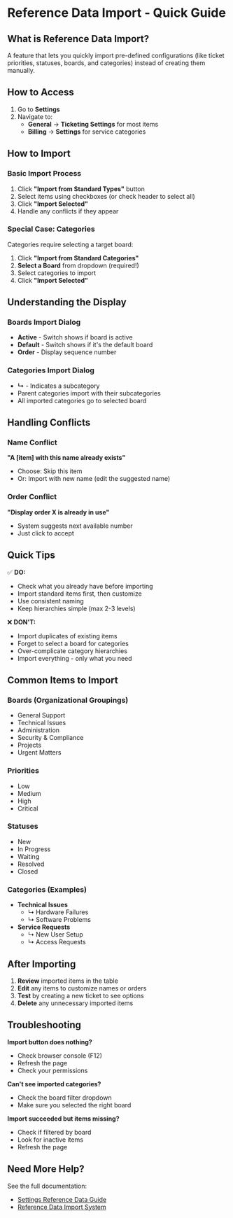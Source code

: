 # Reference Data Import - Quick Guide

## What is Reference Data Import?

A feature that lets you quickly import pre-defined configurations (like ticket priorities, statuses, boards, and categories) instead of creating them manually.

## How to Access

1. Go to **Settings**
2. Navigate to:
   - **General** → **Ticketing Settings** for most items
   - **Billing** → **Settings** for service categories

## How to Import

### Basic Import Process

1. Click **"Import from Standard Types"** button
2. Select items using checkboxes (or check header to select all)
3. Click **"Import Selected"**
4. Handle any conflicts if they appear

### Special Case: Categories

Categories require selecting a target board:

1. Click **"Import from Standard Categories"**
2. **Select a Board** from dropdown (required!)
3. Select categories to import
4. Click **"Import Selected"**

## Understanding the Display

### Boards Import Dialog
- **Active** - Switch shows if board is active
- **Default** - Switch shows if it's the default board
- **Order** - Display sequence number

### Categories Import Dialog
- **↳** - Indicates a subcategory
- Parent categories import with their subcategories
- All imported categories go to selected board

## Handling Conflicts

### Name Conflict
**"A [item] with this name already exists"**
- Choose: Skip this item
- Or: Import with new name (edit the suggested name)

### Order Conflict
**"Display order X is already in use"**
- System suggests next available number
- Just click to accept

## Quick Tips

✅ **DO:**
- Check what you already have before importing
- Import standard items first, then customize
- Use consistent naming
- Keep hierarchies simple (max 2-3 levels)

❌ **DON'T:**
- Import duplicates of existing items
- Forget to select a board for categories
- Over-complicate category hierarchies
- Import everything - only what you need

## Common Items to Import

### Boards (Organizational Groupings)
- General Support
- Technical Issues  
- Administration
- Security & Compliance
- Projects
- Urgent Matters

### Priorities
- Low
- Medium
- High
- Critical

### Statuses
- New
- In Progress
- Waiting
- Resolved
- Closed

### Categories (Examples)
- **Technical Issues**
  - ↳ Hardware Failures
  - ↳ Software Problems
- **Service Requests**
  - ↳ New User Setup
  - ↳ Access Requests

## After Importing

1. **Review** imported items in the table
2. **Edit** any items to customize names or orders
3. **Test** by creating a new ticket to see options
4. **Delete** any unnecessary imported items

## Troubleshooting

**Import button does nothing?**
- Check browser console (F12)
- Refresh the page
- Check your permissions

**Can't see imported categories?**
- Check the board filter dropdown
- Make sure you selected the right board

**Import succeeded but items missing?**
- Check if filtered by board
- Look for inactive items
- Refresh the page

## Need More Help?

See the full documentation:
- [Settings Reference Data Guide](settings_reference_data_guide.md)
- [Reference Data Import System](reference_data_import_system.md)